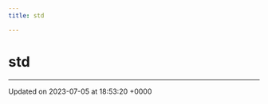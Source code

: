 ```yaml
---
title: std

---
```


# std








-------------------------------

Updated on 2023-07-05 at 18:53:20 +0000